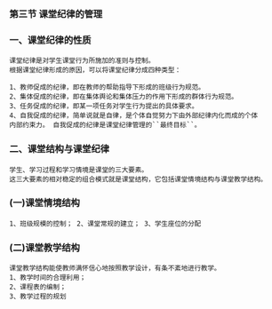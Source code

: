 ### 第三节 课堂纪律的管理
### 一、课堂纪律的性质
    课堂纪律是对学生课堂行为所施加的准则与控制。
    根据课堂纪律形成的原因，可以将课堂纪律分成四种类型：
    
    1、教师促成的纪律，即在教师的帮助指导下形成的班级行为规范。
    2、集体促成的纪律，即在集体舆论和集体压力的作用下形成的群体行为规范。
    3、任务促成的纪律，即某一项任务对学生行为提出的具体要求。
    4、自我促成的纪律，简单说就是自律，是个体自觉努力下由外部纪律内化而成的个体
    内部约束力。 自我促成的纪律是课堂纪律管理的``最终目标``。
    
### 二、课堂结构与课堂纪律
    学生、学习过程和学习情境是课堂的三大要素。
    这三大要素的相对稳定的组合模式就是课堂结构，它包括课堂情境结构与课堂教学结构。

### (一)课堂情境结构
    1、班级规模的控制； 2、课堂常规的建立； 3、学生座位的分配
    
### (二)课堂教学结构
    课堂教学结构能使教师满怀信心地按照教学设计，有条不紊地进行教学。
    1、教学时间的合理利用； 
    2、课程表的编制； 
    3、教学过程的规划